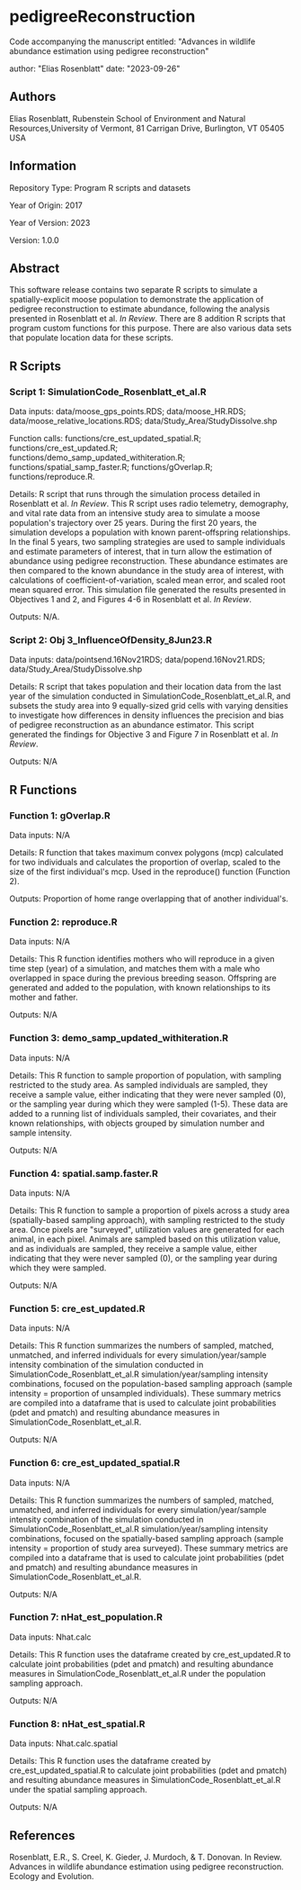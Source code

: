 # pedigreeReconstruction
Code accompanying the manuscript entitled: "Advances in wildlife abundance estimation using pedigree reconstruction"

author: "Elias Rosenblatt"
date: "2023-09-26"

## Authors

Elias Rosenblatt, Rubenstein School of Environment and Natural Resources,University of Vermont, 81 Carrigan Drive, Burlington, VT 05405 USA

## Information

Repository Type: Program R scripts and datasets

Year of Origin:  2017

Year of Version: 2023

Version: 1.0.0

## Abstract 

This software release contains two separate R scripts to simulate a spatially-explicit moose population to demonstrate the application of pedigree reconstruction to estimate abundance, following the analysis presented in Rosenblatt et al. *In Review*. There are 8 addition R scripts that program custom functions for this purpose. There are also various data sets that populate location data for these scripts.

## R Scripts
### Script 1: SimulationCode_Rosenblatt_et_al.R

Data inputs: data/moose_gps_points.RDS; data/moose_HR.RDS; data/moose_relative_locations.RDS; data/Study_Area/StudyDissolve.shp

Function calls: functions/cre_est_updated_spatial.R; functions/cre_est_updated.R; functions/demo_samp_updated_withiteration.R; functions/spatial_samp_faster.R; functions/gOverlap.R; functions/reproduce.R.

Details: R script that runs through the simulation process detailed in Rosenblatt et al. *In Review*. This R script uses radio telemetry, demography, and vital rate data from an intensive study area to simulate a moose population's trajectory over 25 years. During the first 20 years, the simulation develops a population with known parent-offspring relationships. In the final 5 years, two sampling strategies are used to sample individuals and estimate parameters of interest, that in turn allow the estimation of abundance using pedigree reconstruction. These abundance estimates are then compared to the known abundance in the study area of interest, with calculations of coefficient-of-variation, scaled mean error, and scaled root mean squared error. This simulation file generated the results presented in Objectives 1 and 2, and Figures 4-6 in Rosenblatt et al. *In Review*.

Outputs: N/A.

### Script 2: Obj 3_InfluenceOfDensity_8Jun23.R

Data inputs: data/pointsend.16Nov21RDS; data/popend.16Nov21.RDS; data/Study_Area/StudyDissolve.shp

Details: R script that takes population and their location data from the last year of the simulation conducted in SimulationCode_Rosenblatt_et_al.R, and subsets the study area into 9 equally-sized grid cells with varying densities to investigate how differences in density influences the precision and bias of pedigree reconstruction as an abundance estimator. This script generated the findings for Objective 3 and Figure 7 in Rosenblatt et al. *In Review*.

Outputs: N/A

## R Functions

### Function 1: gOverlap.R 

Data inputs: N/A

Details: R function that takes maximum convex polygons (mcp) calculated for two individuals and calculates the proportion of overlap, scaled to the size of the first individual's mcp. Used in the reproduce() function (Function 2).

Outputs: Proportion of home range overlapping that of another individual's.

### Function 2: reproduce.R

Data inputs: N/A

Details: This R function identifies mothers who will reproduce in a given time step (year) of a simulation, and matches them with a male who overlapped in space during the previous breeding season. Offspring are generated and added to the population, with known relationships to its mother and father.

Outputs: N/A

### Function 3: demo_samp_updated_withiteration.R

Data inputs: N/A

Details: This R function to sample proportion of population, with sampling restricted to the study area. As sampled individuals are sampled, they receive a sample value, either indicating that they were never sampled (0), or the sampling year during which they were sampled (1-5). These data are added to a running list of individuals sampled, their covariates, and their known relationships, with objects grouped by simulation number and sample intensity.

Outputs: N/A

### Function 4: spatial.samp.faster.R

Data inputs: N/A

Details: This R function to sample a proportion of pixels across a study area (spatially-based sampling approach), with sampling restricted to the study area. Once pixels are "surveyed", utilization values are generated for each animal, in each pixel. Animals are sampled based on this utilization value, and as individuals are sampled, they receive a sample value, either indicating that they were never sampled (0), or the sampling year during which they were sampled. 

Outputs: N/A

### Function 5: cre_est_updated.R

Data inputs: N/A

Details: This R function summarizes the numbers of sampled, matched, unmatched, and inferred individuals for every simulation/year/sample intensity combination of the simulation conducted in SimulationCode_Rosenblatt_et_al.R  simulation/year/sampling intensity combinations, focused on the population-based sampling approach (sample intensity = proportion of unsampled individuals). These summary metrics are compiled into a dataframe that is used to calculate joint probabilities (pdet and pmatch) and resulting abundance measures in SimulationCode_Rosenblatt_et_al.R.

Outputs: N/A

### Function 6: cre_est_updated_spatial.R

Data inputs: N/A

Details: This R function summarizes the numbers of sampled, matched, unmatched, and inferred individuals for every simulation/year/sample intensity combination of the simulation conducted in SimulationCode_Rosenblatt_et_al.R  simulation/year/sampling intensity combinations, focused on the spatially-based sampling approach (sample intensity = proportion of study area surveyed). These summary metrics are compiled into a dataframe that is used to calculate joint probabilities (pdet and pmatch) and resulting abundance measures in SimulationCode_Rosenblatt_et_al.R.

Outputs: N/A

### Function 7: nHat_est_population.R

Data inputs: Nhat.calc

Details: This R function uses the dataframe created by cre_est_updated.R to calculate joint probabilities (pdet and pmatch) and resulting abundance measures in SimulationCode_Rosenblatt_et_al.R under the population sampling approach.

Outputs: N/A

### Function 8: nHat_est_spatial.R

Data inputs: Nhat.calc.spatial

Details: This R function uses the dataframe created by cre_est_updated_spatial.R to calculate joint probabilities (pdet and pmatch) and resulting abundance measures in SimulationCode_Rosenblatt_et_al.R under the spatial sampling approach.

Outputs: N/A

## References

Rosenblatt, E.R., S. Creel, K. Gieder, J. Murdoch, & T. Donovan. In Review. Advances in wildlife abundance estimation using pedigree reconstruction. Ecology and Evolution.
